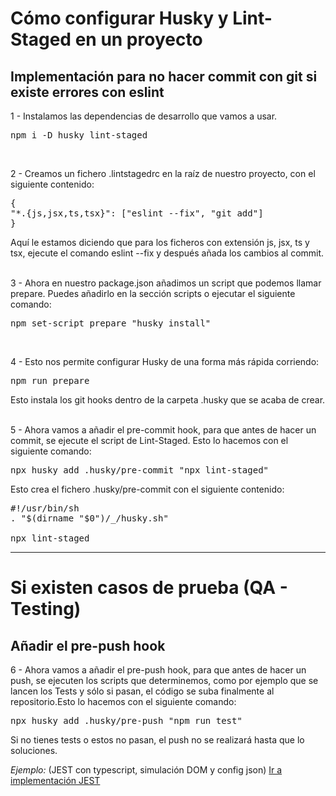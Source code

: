 # Cómo configurar Husky y Lint-Staged en un proyecto
## **Implementación para no hacer commit con git si existe errores con eslint**

1 - Instalamos las dependencias de desarrollo que vamos a usar.
<pre>npm i -D husky lint-staged</pre>
</br>

2 - Creamos un fichero .lintstagedrc en la raíz de nuestro proyecto, con el siguiente contenido:
<pre>
{
"*.{js,jsx,ts,tsx}": ["eslint --fix", "git add"]
}
</pre>
Aquí le estamos diciendo que para los ficheros con extensión js, jsx, ts y tsx, ejecute el comando eslint --fix y después añada los cambios al commit.

</br>
3 - Ahora en nuestro package.json añadimos un script que podemos llamar prepare. Puedes añadirlo en la sección scripts o ejecutar el siguiente comando:
<pre>npm set-script prepare "husky install"</pre>
</br>

4 - Esto nos permite configurar Husky de una forma más rápida corriendo:

<pre>npm run prepare</pre>
Esto instala los git hooks dentro de la carpeta .husky que se acaba de crear.
</br>
</br>


5 - Ahora vamos a añadir el pre-commit hook, para que antes de hacer un commit, se ejecute el script de Lint-Staged. Esto lo hacemos con el siguiente comando:
<pre>npx husky add .husky/pre-commit "npx lint-staged"</pre>
Esto crea el fichero .husky/pre-commit con el siguiente contenido:
<pre>
#!/usr/bin/sh
. "$(dirname "$0")/_/husky.sh"

npx lint-staged
</pre>

----
# Si existen casos de prueba (QA - Testing)
## Añadir el pre-push hook

6 - Ahora vamos a añadir el pre-push hook, para que antes de hacer un push, se ejecuten los scripts que determinemos, como por ejemplo que se lancen los Tests y sólo si pasan, el código se suba finalmente al repositorio.Esto lo hacemos con el siguiente comando:
<pre>npx husky add .husky/pre-push "npm run test"</pre>
Si no tienes tests o estos no pasan, el push no se realizará hasta que lo soluciones.
</br>

_Ejemplo:_ (JEST con typescript, simulación DOM y config json)
[Ir a implementación JEST](Jest-TS.md)


